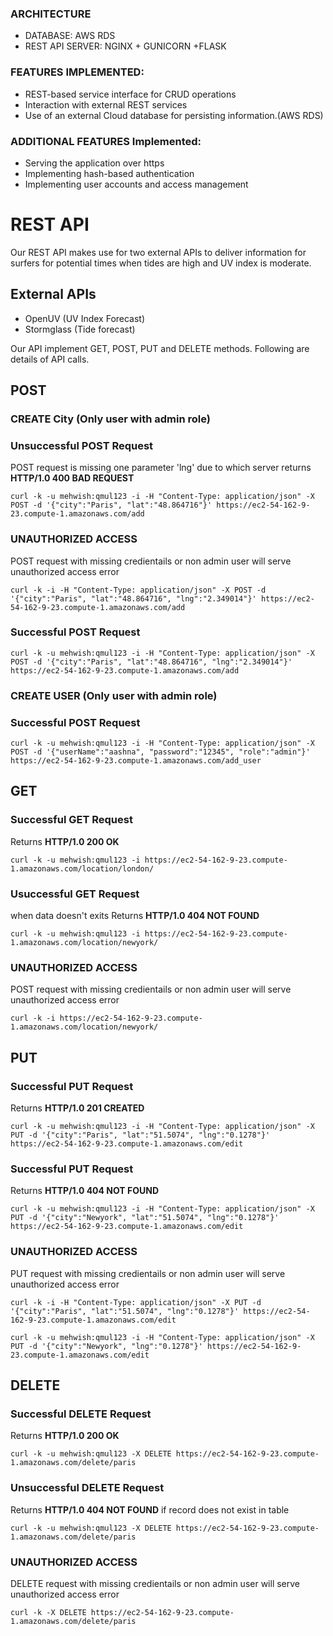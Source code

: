 ### ARCHITECTURE
-   DATABASE: AWS RDS
-   REST API SERVER: NGINX + GUNICORN +FLASK

### FEATURES IMPLEMENTED:
-   REST-based service interface for CRUD operations 
-   Interaction with external REST services
-   Use of an external Cloud database for persisting information.(AWS RDS)

### ADDITIONAL FEATURES Implemented:
-   Serving the application over https
-   Implementing hash-based authentication
-   Implementing user accounts and access management

# REST API
Our REST API makes use for two external APIs to deliver information for surfers for potential times when tides are high and UV index is moderate.


## External APIs
- OpenUV (UV Index Forecast)
- Stormglass (Tide forecast)

Our API implement GET, POST, PUT and DELETE methods. Following are details of API calls.
## POST
### CREATE City (Only user with admin role)
### Unsuccessful POST Request
POST request is missing one parameter 'lng' due to which server returns **HTTP/1.0 400 BAD REQUEST**
```
curl -k -u mehwish:qmul123 -i -H "Content-Type: application/json" -X POST -d '{"city":"Paris", "lat":"48.864716"}' https://ec2-54-162-9-23.compute-1.amazonaws.com/add
```
### UNAUTHORIZED ACCESS
POST request with missing credientails or non admin user will serve unauthorized access error
```
curl -k -i -H "Content-Type: application/json" -X POST -d '{"city":"Paris", "lat":"48.864716", "lng":"2.349014"}' https://ec2-54-162-9-23.compute-1.amazonaws.com/add
```
### Successful POST Request
```
curl -k -u mehwish:qmul123 -i -H "Content-Type: application/json" -X POST -d '{"city":"Paris", "lat":"48.864716", "lng":"2.349014"}' https://ec2-54-162-9-23.compute-1.amazonaws.com/add
```
### CREATE USER (Only user with admin role)
### Successful POST Request 
```
curl -k -u mehwish:qmul123 -i -H "Content-Type: application/json" -X POST -d '{"userName":"aashna", "password":"12345", "role":"admin"}' https://ec2-54-162-9-23.compute-1.amazonaws.com/add_user
```

## GET
### Successful GET Request
Returns **HTTP/1.0 200 OK**
```
curl -k -u mehwish:qmul123 -i https://ec2-54-162-9-23.compute-1.amazonaws.com/location/london/
```
### Usuccessful GET Request
when data doesn't exits
Returns **HTTP/1.0 404 NOT FOUND**
```
curl -k -u mehwish:qmul123 -i https://ec2-54-162-9-23.compute-1.amazonaws.com/location/newyork/
```
### UNAUTHORIZED ACCESS
POST request with missing credientails or non admin user will serve unauthorized access error
```
curl -k -i https://ec2-54-162-9-23.compute-1.amazonaws.com/location/newyork/
```
## PUT
### Successful PUT Request
Returns **HTTP/1.0 201 CREATED**
```
curl -k -u mehwish:qmul123 -i -H "Content-Type: application/json" -X PUT -d '{"city":"Paris", "lat":"51.5074", "lng":"0.1278"}' https://ec2-54-162-9-23.compute-1.amazonaws.com/edit
```
### Successful PUT Request
Returns **HTTP/1.0 404 NOT FOUND**
```
curl -k -u mehwish:qmul123 -i -H "Content-Type: application/json" -X PUT -d '{"city":"Newyork", "lat":"51.5074", "lng":"0.1278"}' https://ec2-54-162-9-23.compute-1.amazonaws.com/edit
```
### UNAUTHORIZED ACCESS
PUT request with missing credientails or non admin user will serve unauthorized access error
```
curl -k -i -H "Content-Type: application/json" -X PUT -d '{"city":"Paris", "lat":"51.5074", "lng":"0.1278"}' https://ec2-54-162-9-23.compute-1.amazonaws.com/edit
```
```
curl -k -u mehwish:qmul123 -i -H "Content-Type: application/json" -X PUT -d '{"city":"Newyork", "lng":"0.1278"}' https://ec2-54-162-9-23.compute-1.amazonaws.com/edit
```

## DELETE
### Successful DELETE Request
Returns **HTTP/1.0 200 OK**
```
curl -k -u mehwish:qmul123 -X DELETE https://ec2-54-162-9-23.compute-1.amazonaws.com/delete/paris
```
### Unsuccessful DELETE Request
Returns **HTTP/1.0 404 NOT FOUND** if record does not exist in table
```
curl -k -u mehwish:qmul123 -X DELETE https://ec2-54-162-9-23.compute-1.amazonaws.com/delete/paris
```
### UNAUTHORIZED ACCESS
DELETE request with missing credientails or non admin user will serve unauthorized access error
```
curl -k -X DELETE https://ec2-54-162-9-23.compute-1.amazonaws.com/delete/paris
```
